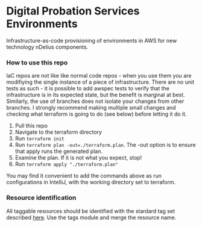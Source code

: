 # Digital Probation Services Environments
Infrastructure-as-code provisioning of environments in AWS for new technology nDelius components.

### How to use this repo
IaC repos are not like like normal code repos - when you use them you are modifiying the single instance of a piece of infrastructure. 
There are no unit tests as such - it is possible to add awspec tests to verify that the infrastructure is in its expected state, but the benefit is marginal at best.
Similarly, the use of branches does not isolate your changes from other branches. 
I strongly recommend making multiple small changes and checking what terraform is going to do (see below) before letting it do it.

1. Pull this repo
2. Navigate to the terraform directory
3. Run ```terraform init```
4. Run ```terraform plan -out=./terraform.plan```. The -out option is to ensure that apply runs the generated plan.
5. Examine the plan. If it is not what you expect, stop!
6. Run ```terraform apply "./terraform.plan"```

You may find it convenient to add the commands above as run configurations in IntelliJ, with the working directory set to terraform.

### Resource identification
All taggable resources should be identified with the stardard tag set described [here](https://github.com/ministryofjustice/technical-guidance/blob/master/standards/documenting-infrastructure-owners.md).
Use the tags module and merge the resource name.
